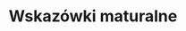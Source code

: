 ---
title: Wskazówki maturalne
categories: podstawowe-informacje
categoryID: podstawowe-informacje
order: 1
---